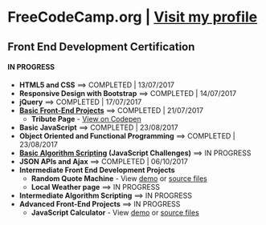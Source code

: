# FreeCodeCamp.org | [Visit my profile](https://www.freecodecamp.org/sebam2k4)

## Front End Development Certification
#### IN PROGRESS
- **HTML5 and CSS** ==> COMPLETED | 13/07/2017
- **Responsive Design with Bootstrap** ==> COMPLETED | 14/07/2017
- **jQuery** ==> COMPLETED | 17/07/2017
- **[Basic Front-End Projects](/FreeCodeCamp/Front-End/Projects/ "View Front-End Projects")** ==> COMPLETED | 21/07/2017
  - **Tribute Page** - [View on Codepen](https://codepen.io/sebam2k4/full/NvKRgO/ "Dio Tribute Webpage")
- **Basic JavaScript** ==> COMPLETED | 23/08/2017
- **Object Oriented and Functional Programming** ==> COMPLETED | 23/08/2017
- **[Basic Algorithm Scripting](/FreeCodeCamp/Front-End/JavaScript-Algorithms/Basic) (JavaScript Challenges)** ==> IN PROGRESS
- **JSON APIs and Ajax** ==> COMPLETED | 06/10/2017
- **Intermediate Front End Development Projects**
  - **Random Quote Machine** - View [demo](https://sebam2k4.github.io/Random-Quote-Generator-JS/) or [source files](https://github.com/sebam2k4/Random-Quote-Generator-JS)
  - **Local Weather page** ==> IN PROGRESS
- **Intermediate Algorithm Scripting**  ==> IN PROGRESS
- **Advanced Front-End Projects** ==> IN PROGRESS
  - **JavaScript Calculator** - View [demo](http://frail-pen.surge.sh/) or [source files](https://github.com/sebam2k4/Calculator-JS-Jasmine)